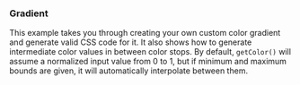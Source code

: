 ### Gradient

This example takes you through creating your own custom color gradient and generate valid CSS code for it. It also shows how to generate intermediate color values in between color stops. By default, `getColor()` will assume a normalized input value from 0 to 1, but if minimum and maximum bounds are given, it will automatically interpolate between them.